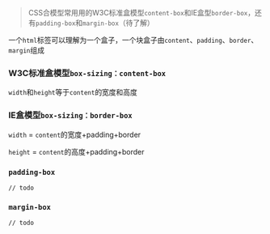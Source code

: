 > CSS合模型常用用的W3C标准盒模型`content-box`和IE盒型`border-box`，还有`padding-box`和`margin-box`（待了解）

一个`html`标签可以理解为一个盒子，一个块盒子由`content`、`padding`、`border`、`margin`组成
### W3C标准盒模型`box-sizing：content-box`

`width`和`height`等于`content`的宽度和高度

### IE盒模型`box-sizing：border-box`

`width` = `content`的宽度+padding+border

`height` = `content`的高度+padding+border

### `padding-box` 

`// todo`

### `margin-box` 

`// todo`
